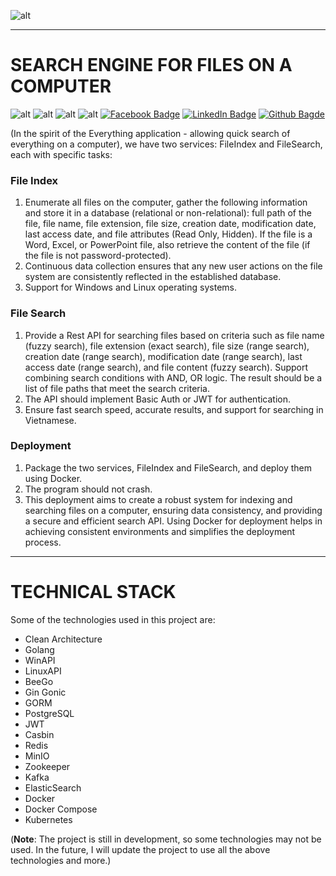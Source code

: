 ![alt](https://go.dev/images/go-logo-blue.svg)

---
# SEARCH ENGINE FOR FILES ON A COMPUTER

![alt](https://img.shields.io/badge/go%20version-%3D%201.21.3-brightgreen) ![alt](https://img.shields.io/badge/platform-linux%20%7C%20windows-lightgrey) ![alt](https://img.shields.io/badge/build-passing-brightgreen) ![alt](https://img.shields.io/badge/coverage-100%25-brightgreen) [![Facebook Badge](https://img.shields.io/badge/facebook-%40phamhung-blue)](https://www.facebook.com/phamhung.dev/) [![LinkedIn Badge](https://img.shields.io/badge/linkedin-%40phamhung-dev-blue)](https://www.linkedin.com/in/phamhung-dev/) [![Github Bagde](https://img.shields.io/badge/github-%40phamhung-dev-blue)](https://github.com/phamhung-dev/)

(In the spirit of the Everything application - allowing quick search of everything on a computer), we have two services: FileIndex and FileSearch, each with specific tasks:

### File Index

1. Enumerate all files on the computer, gather the following information and store it in a database (relational or non-relational): full path of the file, file name, file extension, file size, creation date, modification date, last access date, and file attributes (Read Only, Hidden). If the file is a Word, Excel, or PowerPoint file, also retrieve the content of the file (if the file is not password-protected).
2. Continuous data collection ensures that any new user actions on the file system are consistently reflected in the established database.
3. Support for Windows and Linux operating systems.

### File Search

1. Provide a Rest API for searching files based on criteria such as file name (fuzzy search), file extension (exact search), file size (range search), creation date (range search), modification date (range search), last access date (range search), and file content (fuzzy search). Support combining search conditions with AND, OR logic. The result should be a list of file paths that meet the search criteria.
2. The API should implement Basic Auth or JWT for authentication.
3. Ensure fast search speed, accurate results, and support for searching in Vietnamese.

### Deployment

1. Package the two services, FileIndex and FileSearch, and deploy them using Docker.
2. The program should not crash.
3. This deployment aims to create a robust system for indexing and searching files on a computer, ensuring data consistency, and providing a secure and efficient search API. Using Docker for deployment helps in achieving consistent environments and simplifies the deployment process.

---
# TECHNICAL STACK
Some of the technologies used in this project are:

- Clean Architecture
- Golang
- WinAPI
- LinuxAPI
- BeeGo
- Gin Gonic
- GORM
- PostgreSQL
- JWT
- Casbin
- Redis
- MinIO
- Zookeeper
- Kafka
- ElasticSearch
- Docker
- Docker Compose
- Kubernetes

(<b>Note</b>: The project is still in development, so some technologies may not be used. In the future, I will update the project to use all the above technologies and more.)
